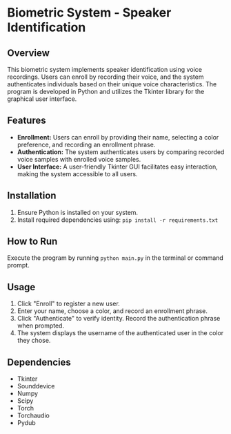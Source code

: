 # Biometric System - Speaker Identification

## Overview
This biometric system implements speaker identification using voice recordings. Users can enroll by recording their voice, and the system authenticates individuals based on their unique voice characteristics. The program is developed in Python and utilizes the Tkinter library for the graphical user interface.

## Features
- **Enrollment:** Users can enroll by providing their name, selecting a color preference, and recording an enrollment phrase.
- **Authentication:** The system authenticates users by comparing recorded voice samples with enrolled voice samples.
- **User Interface:** A user-friendly Tkinter GUI facilitates easy interaction, making the system accessible to all users.

## Installation
1. Ensure Python is installed on your system.
2. Install required dependencies using: `pip install -r requirements.txt`

## How to Run
Execute the program by running `python main.py` in the terminal or command prompt.

## Usage
1. Click "Enroll" to register a new user.
2. Enter your name, choose a color, and record an enrollment phrase.
3. Click "Authenticate" to verify identity. Record the authentication phrase when prompted.
4. The system displays the username of the authenticated user in the color they chose.

## Dependencies
- Tkinter
- Sounddevice
- Numpy
- Scipy
- Torch
- Torchaudio
- Pydub

